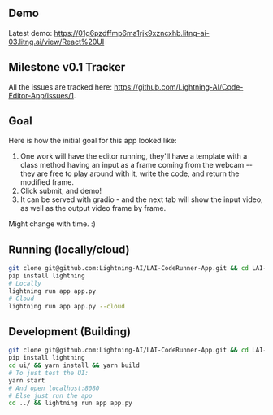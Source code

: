 ## Demo

Latest demo: https://01g6pzdffmp6ma1rjk9xzncxhb.litng-ai-03.litng.ai/view/React%20UI

## Milestone v0.1 Tracker

All the issues are tracked here: https://github.com/Lightning-AI/Code-Editor-App/issues/1.

## Goal

Here is how the initial goal for this app looked like:

1. One work will have the editor running, they'll have a template with a class method having an input as a frame coming from the webcam -- they are free to play around with it, write the code, and return the modified frame.
2. Click submit, and demo!
3. It can be served with gradio - and the next tab will show the input video, as well as the output video frame by frame.

Might change with time. :)

## Running (locally/cloud)

```bash
git clone git@github.com:Lightning-AI/LAI-CodeRunner-App.git && cd LAI-CodeRunner-App
pip install lightning
# Locally
lightning run app app.py
# Cloud
lightning run app app.py --cloud
```

## Development (Building)

```bash
git clone git@github.com:Lightning-AI/LAI-CodeRunner-App.git && cd LAI-CodeRunner-App
pip install lightning
cd ui/ && yarn install && yarn build
# To just test the UI:
yarn start
# And open localhost:8080
# Else just run the app
cd ../ && lightning run app app.py
```


